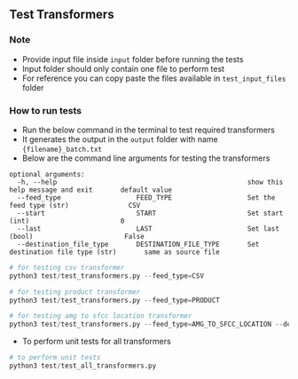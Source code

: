 ## Test Transformers


### Note

- Provide input file inside ```input``` folder before running the tests
- Input folder should only contain one file to perform test
- For reference you can copy paste the files available in ```test_input_files``` folder

### How to run tests

- Run the below command in the terminal to test required transformers
- It generates the output in the ```output``` folder with name ```{filename}_batch.txt```
- Below are the command line arguments for testing the transformers 

```
optional arguments:
  -h, --help                                                show this help message and exit       default value
  --feed_type                   FEED_TYPE                   Set the feed type (str)               CSV
  --start                       START                       Set start (int)                       0
  --last                        LAST                        Set last (bool)                       False
  --destination_file_type       DESTINATION_FILE_TYPE       Set destination file type (str)       same as source file
```

```py
# for testing csv transformer
python3 test/test_transformers.py --feed_type=CSV

# for testing product transformer
python3 test/test_transformers.py --feed_type=PRODUCT

# for testing amg to sfcc location transformer
python3 test/test_transformers.py --feed_type=AMG_TO_SFCC_LOCATION --destination_file_type=xml
```

- To perform unit tests for all transformers

```py
# to perform unit tests
python3 test/test_all_transformers.py
```
